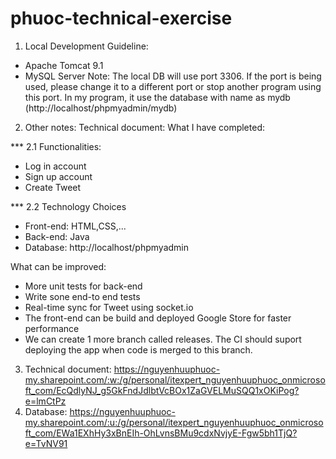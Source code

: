 # phuoc-technical-exercise
1. Local Development Guideline:
- Apache Tomcat 9.1
- MySQL Server
Note: The local DB will use port 3306. If the port is being used, please change it to a different port or stop another program using this port.
In my program, it use the database with name as mydb (http://localhost/phpmyadmin/mydb)

2. Other notes:
Technical document: 
What I have completed:

*** 2.1 Functionalities:
- Log in account
- Sign up account
- Create Tweet

*** 2.2 Technology Choices
- Front-end: HTML,CSS,...
- Back-end: Java
- Database: http://localhost/phpmyadmin

What can be improved:
- More unit tests for back-end
- Write sone end-to end tests
- Real-time sync for Tweet using socket.io
- The front-end can be build and deployed Google Store for faster performance
- We can create 1 more branch called releases. The CI should suport deploying the app when code is merged to this branch.
3. Technical document:
https://nguyenhuuphuoc-my.sharepoint.com/:w:/g/personal/itexpert_nguyenhuuphuoc_onmicrosoft_com/EcQdlyNJ_g5GkFndJdlbtVcBOx1ZaGVELMuSQQ1xOKiPog?e=lmCtPz
5. Database:
https://nguyenhuuphuoc-my.sharepoint.com/:u:/g/personal/itexpert_nguyenhuuphuoc_onmicrosoft_com/EWa1EXhHy3xBnEIh-OhLvnsBMu9cdxNvjyE-Fgw5bh1TjQ?e=TvNV91
